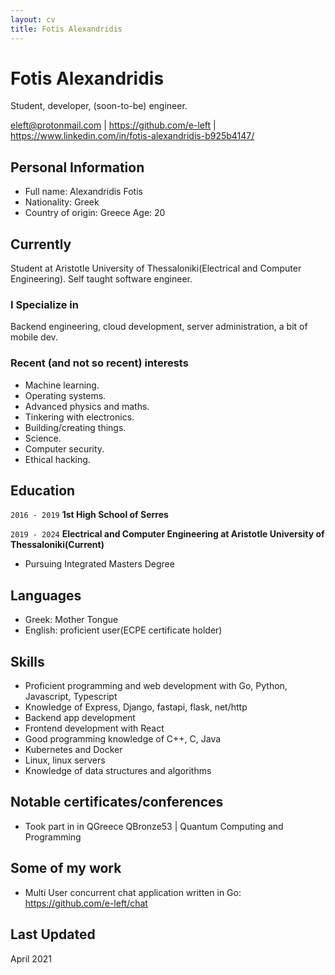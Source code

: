```yaml
---
layout: cv
title: Fotis Alexandridis
---
```

# Fotis Alexandridis
Student, developer, (soon-to-be) engineer.

<div id="webaddress">
<a href="eleft@protonmail.com">eleft@protonmail.com</a> |
<a href="https://github.com/e-left">https://github.com/e-left</a> |
<a href="https://www.linkedin.com/in/fotis-alexandridis-b925b4147/">https://www.linkedin.com/in/fotis-alexandridis-b925b4147/</a>
</div>

## Personal Information

- Full name: Alexandridis Fotis
- Nationality: Greek
- Country of origin: Greece
Age: 20


## Currently

Student at Aristotle University of Thessaloniki(Electrical and Computer Engineering). Self taught software engineer.

### I Specialize in

Backend engineering, cloud development, server administration, a bit of mobile dev.

### Recent (and not so recent) interests

- Machine learning.
- Operating systems.
- Advanced physics and maths.
- Tinkering with electronics.
- Building/creating things.
- Science.
- Computer security.
- Ethical hacking.

## Education

`2016 - 2019`
__1st High School of Serres__

`2019 - 2024`
__Electrical and Computer Engineering at Aristotle University of Thessaloniki(Current)__
- Pursuing Integrated Masters Degree

## Languages
- Greek: Mother Tongue
- English: proficient user(ECPE certificate holder)

## Skills
- Proficient programming and web development with Go, Python, Javascript, Typescript
- Knowledge of Express, Django, fastapi, flask, net/http
- Backend app development
- Frontend development with React
- Good programming knowledge of C++, C, Java
- Kubernetes and Docker
- Linux, linux servers
- Knowledge of data structures and algorithms

## Notable certificates/conferences
- Took part in in QGreece QBronze53 | Quantum Computing and Programming

## Some of my work
- Multi User concurrent chat application written in Go: <a href="https://github.com/e-left/chat">https://github.com/e-left/chat</a>

## Last Updated

April 2021

